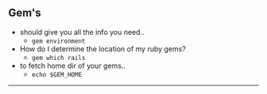 
Gem's
------
- should give you all the info you need..
	- `gem environment`
- How do I determine the location of my ruby gems?
	- `gem which rails`
- to fetch home dir of your gems..
	- `echo $GEM_HOME`
-----------------------------------
